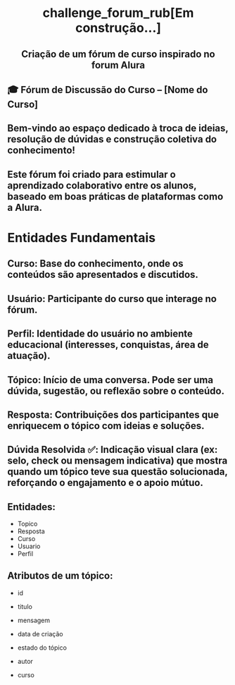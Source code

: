 
<div align="center">

# challenge_forum_rub[Em construção...]
## Criação de um fórum de curso inspirado no forum Alura

</div>

## 🎓 Fórum de Discussão do Curso – [Nome do Curso]
## Bem-vindo ao espaço dedicado à troca de ideias, resolução de dúvidas e construção coletiva do conhecimento! 
## Este fórum foi criado para estimular o aprendizado colaborativo entre os alunos, baseado em boas práticas de plataformas como a Alura.

# Entidades Fundamentais
## Curso: Base do conhecimento, onde os conteúdos são apresentados e discutidos.

## Usuário: Participante do curso que interage no fórum.
## Perfil: Identidade do usuário no ambiente educacional (interesses, conquistas, área de atuação).

## Tópico: Início de uma conversa. Pode ser uma dúvida, sugestão, ou reflexão sobre o conteúdo.

## Resposta: Contribuições dos participantes que enriquecem o tópico com ideias e soluções.

## Dúvida Resolvida ✅: Indicação visual clara (ex: selo, check ou mensagem indicativa) que mostra quando um tópico teve sua questão solucionada, reforçando o engajamento e o apoio mútuo.

## Entidades:
* Topico
* Resposta
* Curso
* Usuario
* Perfil
  
## Atributos de um tópico:

* id

* titulo

* mensagem

* data de criação

* estado do tópico

* autor

* curso
  

